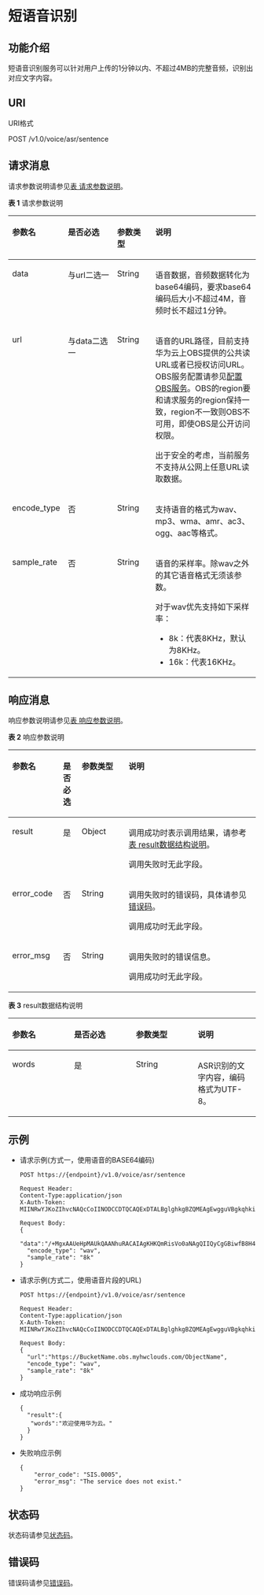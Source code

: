 # 短语音识别<a name="sis_03_0140"></a>

## 功能介绍<a name="zh-cn_topic_0092677182_sc853cdcbb0c440809e92e8a721604107"></a>

短语音识别服务可以针对用户上传的1分钟以内、不超过4MB的完整音频，识别出对应文字内容。

## URI<a name="zh-cn_topic_0092677182_s74e8a2cc17d0445ca0a9b5e8f9ab5a87"></a>

URI格式

POST /v1.0/voice/asr/sentence

## 请求消息<a name="zh-cn_topic_0092677182_sf6f2e23507d14d44bc22f2325c4ae8e6"></a>

请求参数说明请参见[表 请求参数说明](#zh-cn_topic_0092677182_table23692658184839)。

**表 1**  请求参数说明

<a name="zh-cn_topic_0092677182_table23692658184839"></a>
<table><thead align="left"><tr id="zh-cn_topic_0092677182_row34838322184839"><th class="cellrowborder" valign="top" width="18.7%" id="mcps1.2.5.1.1"><p id="zh-cn_topic_0092677182_p20300290184839"><a name="zh-cn_topic_0092677182_p20300290184839"></a><a name="zh-cn_topic_0092677182_p20300290184839"></a>参数名</p>
</th>
<th class="cellrowborder" valign="top" width="21.02%" id="mcps1.2.5.1.2"><p id="zh-cn_topic_0092677182_p33710765184839"><a name="zh-cn_topic_0092677182_p33710765184839"></a><a name="zh-cn_topic_0092677182_p33710765184839"></a>是否必选</p>
</th>
<th class="cellrowborder" valign="top" width="15.840000000000002%" id="mcps1.2.5.1.3"><p id="zh-cn_topic_0092677182_p46217449184839"><a name="zh-cn_topic_0092677182_p46217449184839"></a><a name="zh-cn_topic_0092677182_p46217449184839"></a>参数类型</p>
</th>
<th class="cellrowborder" valign="top" width="44.440000000000005%" id="mcps1.2.5.1.4"><p id="zh-cn_topic_0092677182_p52625885184839"><a name="zh-cn_topic_0092677182_p52625885184839"></a><a name="zh-cn_topic_0092677182_p52625885184839"></a>说明</p>
</th>
</tr>
</thead>
<tbody><tr id="zh-cn_topic_0092677182_row16332922184839"><td class="cellrowborder" valign="top" width="18.7%" headers="mcps1.2.5.1.1 "><p id="zh-cn_topic_0092677182_p3331856184839"><a name="zh-cn_topic_0092677182_p3331856184839"></a><a name="zh-cn_topic_0092677182_p3331856184839"></a>data</p>
</td>
<td class="cellrowborder" valign="top" width="21.02%" headers="mcps1.2.5.1.2 "><p id="zh-cn_topic_0092677182_p1444894184839"><a name="zh-cn_topic_0092677182_p1444894184839"></a><a name="zh-cn_topic_0092677182_p1444894184839"></a>与url二选一</p>
</td>
<td class="cellrowborder" valign="top" width="15.840000000000002%" headers="mcps1.2.5.1.3 "><p id="zh-cn_topic_0092677182_p49927556184839"><a name="zh-cn_topic_0092677182_p49927556184839"></a><a name="zh-cn_topic_0092677182_p49927556184839"></a>String</p>
</td>
<td class="cellrowborder" valign="top" width="44.440000000000005%" headers="mcps1.2.5.1.4 "><p id="zh-cn_topic_0092677182_p17600235184839"><a name="zh-cn_topic_0092677182_p17600235184839"></a><a name="zh-cn_topic_0092677182_p17600235184839"></a>语音数据，音频数据转化为base64编码，要求base64编码后大小不超过4M，音频时长不超过1分钟。</p>
</td>
</tr>
<tr id="zh-cn_topic_0092677182_row58099800184839"><td class="cellrowborder" valign="top" width="18.7%" headers="mcps1.2.5.1.1 "><p id="zh-cn_topic_0092677182_p12778577184839"><a name="zh-cn_topic_0092677182_p12778577184839"></a><a name="zh-cn_topic_0092677182_p12778577184839"></a>url</p>
</td>
<td class="cellrowborder" valign="top" width="21.02%" headers="mcps1.2.5.1.2 "><p id="zh-cn_topic_0092677182_p28431792184839"><a name="zh-cn_topic_0092677182_p28431792184839"></a><a name="zh-cn_topic_0092677182_p28431792184839"></a>与data二选一</p>
</td>
<td class="cellrowborder" valign="top" width="15.840000000000002%" headers="mcps1.2.5.1.3 "><p id="zh-cn_topic_0092677182_p21273804184839"><a name="zh-cn_topic_0092677182_p21273804184839"></a><a name="zh-cn_topic_0092677182_p21273804184839"></a>String</p>
</td>
<td class="cellrowborder" valign="top" width="44.440000000000005%" headers="mcps1.2.5.1.4 "><p id="zh-cn_topic_0092677182_p1373284134519"><a name="zh-cn_topic_0092677182_p1373284134519"></a><a name="zh-cn_topic_0092677182_p1373284134519"></a>语音的URL路径，目前支持华为云上OBS提供的公共读URL或者已授权访问URL。OBS服务配置请参见<a href="配置OBS服务.md">配置OBS服务</a>。OBS的region要和请求服务的region保持一致，region不一致则OBS不可用，即使OBS是公开访问权限。</p>
<p id="zh-cn_topic_0092677182_p45456524184839"><a name="zh-cn_topic_0092677182_p45456524184839"></a><a name="zh-cn_topic_0092677182_p45456524184839"></a>出于安全的考虑，当前服务不支持从公网上任意URL读取数据。</p>
</td>
</tr>
<tr id="zh-cn_topic_0092677182_row45968107184839"><td class="cellrowborder" valign="top" width="18.7%" headers="mcps1.2.5.1.1 "><p id="zh-cn_topic_0092677182_p53136159184839"><a name="zh-cn_topic_0092677182_p53136159184839"></a><a name="zh-cn_topic_0092677182_p53136159184839"></a>encode_type</p>
</td>
<td class="cellrowborder" valign="top" width="21.02%" headers="mcps1.2.5.1.2 "><p id="zh-cn_topic_0092677182_p9061609184839"><a name="zh-cn_topic_0092677182_p9061609184839"></a><a name="zh-cn_topic_0092677182_p9061609184839"></a>否</p>
</td>
<td class="cellrowborder" valign="top" width="15.840000000000002%" headers="mcps1.2.5.1.3 "><p id="zh-cn_topic_0092677182_p62901748184839"><a name="zh-cn_topic_0092677182_p62901748184839"></a><a name="zh-cn_topic_0092677182_p62901748184839"></a>String</p>
</td>
<td class="cellrowborder" valign="top" width="44.440000000000005%" headers="mcps1.2.5.1.4 "><p id="zh-cn_topic_0092677182_p37229860191533"><a name="zh-cn_topic_0092677182_p37229860191533"></a><a name="zh-cn_topic_0092677182_p37229860191533"></a>支持语音的格式为wav、mp3、wma、amr、ac3、ogg、aac等格式。</p>
</td>
</tr>
<tr id="zh-cn_topic_0092677182_row62757445184839"><td class="cellrowborder" valign="top" width="18.7%" headers="mcps1.2.5.1.1 "><p id="zh-cn_topic_0092677182_p11059787184839"><a name="zh-cn_topic_0092677182_p11059787184839"></a><a name="zh-cn_topic_0092677182_p11059787184839"></a>sample_rate</p>
</td>
<td class="cellrowborder" valign="top" width="21.02%" headers="mcps1.2.5.1.2 "><p id="zh-cn_topic_0092677182_p23427563184839"><a name="zh-cn_topic_0092677182_p23427563184839"></a><a name="zh-cn_topic_0092677182_p23427563184839"></a>否</p>
</td>
<td class="cellrowborder" valign="top" width="15.840000000000002%" headers="mcps1.2.5.1.3 "><p id="zh-cn_topic_0092677182_p18584431184839"><a name="zh-cn_topic_0092677182_p18584431184839"></a><a name="zh-cn_topic_0092677182_p18584431184839"></a>String</p>
</td>
<td class="cellrowborder" valign="top" width="44.440000000000005%" headers="mcps1.2.5.1.4 "><p id="zh-cn_topic_0092677182_p12943151193514"><a name="zh-cn_topic_0092677182_p12943151193514"></a><a name="zh-cn_topic_0092677182_p12943151193514"></a>语音的采样率。除wav之外的其它语音格式无须该参数。</p>
<p id="zh-cn_topic_0092677182_p75001646624"><a name="zh-cn_topic_0092677182_p75001646624"></a><a name="zh-cn_topic_0092677182_p75001646624"></a>对于wav优先支持如下采样率：</p>
<a name="zh-cn_topic_0092677182_ul1816971513311"></a><a name="zh-cn_topic_0092677182_ul1816971513311"></a><ul id="zh-cn_topic_0092677182_ul1816971513311"><li>8k：代表8KHz，默认为8KHz。</li><li>16k：代表16KHz。</li></ul>
</td>
</tr>
</tbody>
</table>

## 响应消息<a name="zh-cn_topic_0092677182_s29178f76a01d4a548d9dbabfac7e28d5"></a>

响应参数说明请参见[表 响应参数说明](#zh-cn_topic_0092677182_t8e502a083db5405898a82a44a49d25ec)。

**表 2**  响应参数说明

<a name="zh-cn_topic_0092677182_t8e502a083db5405898a82a44a49d25ec"></a>
<table><thead align="left"><tr id="zh-cn_topic_0092677182_r4e9743131010456a8ea55bfa0696b4bc"><th class="cellrowborder" valign="top" width="20.549999999999997%" id="mcps1.2.5.1.1"><p id="zh-cn_topic_0092677182_af25b5162d355432ca1e1858524349d7c"><a name="zh-cn_topic_0092677182_af25b5162d355432ca1e1858524349d7c"></a><a name="zh-cn_topic_0092677182_af25b5162d355432ca1e1858524349d7c"></a>参数名</p>
</th>
<th class="cellrowborder" valign="top" width="7.5200000000000005%" id="mcps1.2.5.1.2"><p id="p135561852161619"><a name="p135561852161619"></a><a name="p135561852161619"></a>是否必选</p>
</th>
<th class="cellrowborder" valign="top" width="18.95%" id="mcps1.2.5.1.3"><p id="zh-cn_topic_0092677182_aa09c864dfa2f4def9c0288179c55e08e"><a name="zh-cn_topic_0092677182_aa09c864dfa2f4def9c0288179c55e08e"></a><a name="zh-cn_topic_0092677182_aa09c864dfa2f4def9c0288179c55e08e"></a>参数类型</p>
</th>
<th class="cellrowborder" valign="top" width="52.980000000000004%" id="mcps1.2.5.1.4"><p id="zh-cn_topic_0092677182_a13a080ffac1a4cd1bd2d6543398f7b46"><a name="zh-cn_topic_0092677182_a13a080ffac1a4cd1bd2d6543398f7b46"></a><a name="zh-cn_topic_0092677182_a13a080ffac1a4cd1bd2d6543398f7b46"></a>说明</p>
</th>
</tr>
</thead>
<tbody><tr id="zh-cn_topic_0092677182_r600fd27821ac4517abd52e4342e55383"><td class="cellrowborder" valign="top" width="20.549999999999997%" headers="mcps1.2.5.1.1 "><p id="zh-cn_topic_0092677182_a0417d08c87c548309f0a2e6ef7885f64"><a name="zh-cn_topic_0092677182_a0417d08c87c548309f0a2e6ef7885f64"></a><a name="zh-cn_topic_0092677182_a0417d08c87c548309f0a2e6ef7885f64"></a>result</p>
</td>
<td class="cellrowborder" valign="top" width="7.5200000000000005%" headers="mcps1.2.5.1.2 "><p id="p4556752161614"><a name="p4556752161614"></a><a name="p4556752161614"></a>是</p>
</td>
<td class="cellrowborder" valign="top" width="18.95%" headers="mcps1.2.5.1.3 "><p id="zh-cn_topic_0092677182_zh-cn_topic_0072646061_p784395517545"><a name="zh-cn_topic_0092677182_zh-cn_topic_0072646061_p784395517545"></a><a name="zh-cn_topic_0092677182_zh-cn_topic_0072646061_p784395517545"></a>Object</p>
</td>
<td class="cellrowborder" valign="top" width="52.980000000000004%" headers="mcps1.2.5.1.4 "><p id="zh-cn_topic_0092677182_zh-cn_topic_0072646061_p984385515416"><a name="zh-cn_topic_0092677182_zh-cn_topic_0072646061_p984385515416"></a><a name="zh-cn_topic_0092677182_zh-cn_topic_0072646061_p984385515416"></a>调用成功时表示调用结果，请参考<a href="#table15126431151618">表 result数据结构说明</a>。</p>
<p id="zh-cn_topic_0092677182_ad86b3abaf3014f43bf348ca78debef02"><a name="zh-cn_topic_0092677182_ad86b3abaf3014f43bf348ca78debef02"></a><a name="zh-cn_topic_0092677182_ad86b3abaf3014f43bf348ca78debef02"></a>调用失败时无此字段。</p>
</td>
</tr>
<tr id="zh-cn_topic_0092677182_r0b3635c29062414a8f25daa5776ff0b4"><td class="cellrowborder" valign="top" width="20.549999999999997%" headers="mcps1.2.5.1.1 "><p id="zh-cn_topic_0092677182_a9b879241c7874ed78d27d3b8dc6d6834"><a name="zh-cn_topic_0092677182_a9b879241c7874ed78d27d3b8dc6d6834"></a><a name="zh-cn_topic_0092677182_a9b879241c7874ed78d27d3b8dc6d6834"></a>error_code</p>
</td>
<td class="cellrowborder" valign="top" width="7.5200000000000005%" headers="mcps1.2.5.1.2 "><p id="p1855612522160"><a name="p1855612522160"></a><a name="p1855612522160"></a>否</p>
</td>
<td class="cellrowborder" valign="top" width="18.95%" headers="mcps1.2.5.1.3 "><p id="zh-cn_topic_0092677182_a5f7eb1bbc9854a1fb29cc78cfb848589"><a name="zh-cn_topic_0092677182_a5f7eb1bbc9854a1fb29cc78cfb848589"></a><a name="zh-cn_topic_0092677182_a5f7eb1bbc9854a1fb29cc78cfb848589"></a>String</p>
</td>
<td class="cellrowborder" valign="top" width="52.980000000000004%" headers="mcps1.2.5.1.4 "><p id="zh-cn_topic_0092677182_p1765688919540"><a name="zh-cn_topic_0092677182_p1765688919540"></a><a name="zh-cn_topic_0092677182_p1765688919540"></a>调用失败时的错误码，具体请参见<a href="错误码.md">错误码</a>。</p>
<p id="zh-cn_topic_0092677182_p2092187919540"><a name="zh-cn_topic_0092677182_p2092187919540"></a><a name="zh-cn_topic_0092677182_p2092187919540"></a>调用成功时无此字段。</p>
</td>
</tr>
<tr id="zh-cn_topic_0092677182_rcfa3fb30dc8044aa84943fa7605471bf"><td class="cellrowborder" valign="top" width="20.549999999999997%" headers="mcps1.2.5.1.1 "><p id="zh-cn_topic_0092677182_a63756edeaf914bb6a76bf251a59f1b6a"><a name="zh-cn_topic_0092677182_a63756edeaf914bb6a76bf251a59f1b6a"></a><a name="zh-cn_topic_0092677182_a63756edeaf914bb6a76bf251a59f1b6a"></a>error_msg</p>
</td>
<td class="cellrowborder" valign="top" width="7.5200000000000005%" headers="mcps1.2.5.1.2 "><p id="p2556125231619"><a name="p2556125231619"></a><a name="p2556125231619"></a>否</p>
</td>
<td class="cellrowborder" valign="top" width="18.95%" headers="mcps1.2.5.1.3 "><p id="zh-cn_topic_0092677182_zh-cn_topic_0072646061_p188443551548"><a name="zh-cn_topic_0092677182_zh-cn_topic_0072646061_p188443551548"></a><a name="zh-cn_topic_0092677182_zh-cn_topic_0072646061_p188443551548"></a>String</p>
</td>
<td class="cellrowborder" valign="top" width="52.980000000000004%" headers="mcps1.2.5.1.4 "><p id="zh-cn_topic_0092677182_zh-cn_topic_0072646061_p684415559546"><a name="zh-cn_topic_0092677182_zh-cn_topic_0072646061_p684415559546"></a><a name="zh-cn_topic_0092677182_zh-cn_topic_0072646061_p684415559546"></a>调用失败时的错误信息。</p>
<p id="zh-cn_topic_0092677182_ac82fbd70c5bc4bbd996fdee0e81ad640"><a name="zh-cn_topic_0092677182_ac82fbd70c5bc4bbd996fdee0e81ad640"></a><a name="zh-cn_topic_0092677182_ac82fbd70c5bc4bbd996fdee0e81ad640"></a>调用成功时无此字段。</p>
</td>
</tr>
</tbody>
</table>

**表 3**  result数据结构说明

<a name="table15126431151618"></a>
<table><thead align="left"><tr id="row1712703121614"><th class="cellrowborder" valign="top" width="25%" id="mcps1.2.5.1.1"><p id="p15963110111813"><a name="p15963110111813"></a><a name="p15963110111813"></a>参数名</p>
</th>
<th class="cellrowborder" valign="top" width="25%" id="mcps1.2.5.1.2"><p id="p996314015188"><a name="p996314015188"></a><a name="p996314015188"></a>是否必选</p>
</th>
<th class="cellrowborder" valign="top" width="25%" id="mcps1.2.5.1.3"><p id="p179630041813"><a name="p179630041813"></a><a name="p179630041813"></a>参数类型</p>
</th>
<th class="cellrowborder" valign="top" width="25%" id="mcps1.2.5.1.4"><p id="p17963190191811"><a name="p17963190191811"></a><a name="p17963190191811"></a>说明</p>
</th>
</tr>
</thead>
<tbody><tr id="row212713161616"><td class="cellrowborder" valign="top" width="25%" headers="mcps1.2.5.1.1 "><p id="p1025163717172"><a name="p1025163717172"></a><a name="p1025163717172"></a>words</p>
</td>
<td class="cellrowborder" valign="top" width="25%" headers="mcps1.2.5.1.2 "><p id="p19251937131715"><a name="p19251937131715"></a><a name="p19251937131715"></a>是</p>
</td>
<td class="cellrowborder" valign="top" width="25%" headers="mcps1.2.5.1.3 "><p id="p325143713174"><a name="p325143713174"></a><a name="p325143713174"></a>String</p>
</td>
<td class="cellrowborder" valign="top" width="25%" headers="mcps1.2.5.1.4 "><p id="p102512372179"><a name="p102512372179"></a><a name="p102512372179"></a>ASR识别的文字内容，编码格式为UTF-8。</p>
</td>
</tr>
</tbody>
</table>

## 示例<a name="zh-cn_topic_0092677182_section1485471461114"></a>

-   请求示例\(方式一，使用语音的BASE64编码\)

    ```
    POST https://{endpoint}/v1.0/voice/asr/sentence
       
    Request Header:  
    Content-Type:application/json
    X-Auth-Token: MIINRwYJKoZIhvcNAQcCoIINODCCDTQCAQExDTALBglghkgBZQMEAgEwgguVBgkqhkiG...   
    
    Request Body:
    {
     "data":"/+MgxAAUeHpMAUkQAANhuRACAIAgKHKQmRisVo0aNAgQIIQyCgGBiwfB8H4IAgCAJg+D4Ph+IAQBBywfB8HwQDGAwfB8HwfBA5gM/L...",
      "encode_type": "wav",
      "sample_rate": "8k"
    }  
    ```

-   请求示例\(方式二，使用语音片段的URL\)

    ```
    POST https://{endpoint}/v1.0/voice/asr/sentence
       
    Request Header:  
    Content-Type:application/json
    X-Auth-Token: MIINRwYJKoZIhvcNAQcCoIINODCCDTQCAQExDTALBglghkgBZQMEAgEwgguVBgkqhkiG...   
    
    Request Body:
    {
      "url":"https://BucketName.obs.myhwclouds.com/ObjectName",
      "encode_type": "wav",
      "sample_rate": "8k"
    } 
    ```

-   成功响应示例

    ```
    {
      "result":{
       "words":"欢迎使用华为云。"
      }
    }
    ```

-   失败响应示例

    ```
    {
        "error_code": "SIS.0005",
        "error_msg": "The service does not exist."
    }
    ```


## 状态码<a name="section102191633184410"></a>

状态码请参见[状态码](状态码.md)。

## 错误码<a name="section040463810442"></a>

错误码请参见[错误码](错误码.md)。

